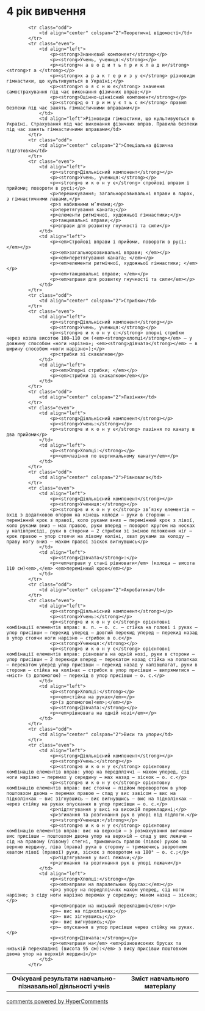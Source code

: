 <div id="hypercomments_widget" class="js-hypercomments-widget invisible"></div>

4 рік вивчення
=============================

<table>
  <body>
    <tr>
<td align="center" width="60%"><strong>Очікувані результати навчально-пізнавальної діяльності учнів</strong></td>
<td align="center" width="40%"><strong>Зміст навчального матеріалу</strong></td>
    </tr>

            <tr class="odd">
                <td align="center" colspan="2">Теоретичні відомості</td>
            </tr>
            <tr class="even">
                <td align="left">
                    <p><strong>Знаннєвий компонент</strong></p>
                    <p><strong>Учень, учениця:</strong></p>
                    <p><strong>н а в о д и т ь п р и к л а д и</strong> <strong>т а </strong></p>
                    <p><strong>х а р а к т е р и з у є</strong> різновиди гімнастики, що культивуються в Україні;</p>
                    <p><strong>п о я с н ю є</strong> значення самострахування під час виконання фізичних вправ;</p>
                    <p><strong>Оцінно-ціннісний компонент</strong></p>
                    <p><strong>д о т р и м у є т ь с я</strong> правил безпеки під час занять гімнастичними вправами</p>
                </td>
                <td align="left">Різновиди гімнастики, що культивуються в Україні. Страхування під час виконання фізичних вправ. Правила безпеки під час занять гімнастичними вправами</td>
            </tr>
            <tr class="odd">
                <td align="center" colspan="2">Спеціальна фізична підготовка</td>
            </tr>
            <tr class="even">
                <td align="left">
                    <p><strong>Діяльнісний компонент</strong></p>
                    <p><strong>Учень, учениця:</strong></p>
                    <p><strong>в и к о н у є</strong> стройові вправи і прийоми; повороти в русі;</p>
                    <p>перешикування; загальнорозвивальні вправи в парах, з гімнастичними лавами,</p>
                    <p>з набивними м’ячами;</p>
                    <p>перетягування каната;</p>
                    <p>елементи ритмічної, художньої гімнастики;</p>
                    <p>танцювальні вправи;</p>
                    <p>вправи для розвитку гнучкості та сили</p>
                </td>
                <td align="left">
                    <p><em>Стройові вправи і прийоми, повороти в русі; </em></p>
                    <p><em>загальнорозвивальні вправи; </em></p>
                    <p><em>перетягування каната; </em></p>
                    <p><em>елементи ритмічної, художньої гімнастики; </em></p>
                    <p><em>танцювальні вправи; </em></p>
                    <p><em>вправи для розвитку гнучкості та сили</em></p>
                </td>
            </tr>
            <tr class="odd">
                <td align="center" colspan="2">Стрибки</td>
            </tr>
            <tr class="even">
                <td align="left">
                    <p><strong>Діяльнісний компонент</strong></p>
                    <p><strong>Учень, учениця:</strong></p>
                    <p><strong>в и к о н у є:</strong> опорні стрибки через козла висотою 100–110 см (<em><strong>хлопці</strong></em> – у довжину способом «ноги нарізно»; <em><strong>дівчата</strong></em> – в ширину способом «ноги нарізно»);</p>
                    <p>стрибки зі скакалкою</p>
                </td>
                <td align="left">
                    <p><em>Опорні стрибки; </em></p>
                    <p><em>стрибки зі скакалкою</em></p>
                </td>
            </tr>
            <tr class="odd">
                <td align="center" colspan="2">Лазіння</td>
            </tr>
            <tr class="even">
                <td align="left">
                    <p><strong>Діяльнісний компонент</strong></p>
                    <p><strong>Учень:</strong></p>
                    <p><strong>в и к о н у є</strong> лазіння по канату в два прийоми</p>
                </td>
                <td align="left">
                    <p><strong>Хлопці:</strong></p>
                    <p><em>лазіння по вертикальному канату</em></p>
                </td>
            </tr>
            <tr class="odd">
                <td align="center" colspan="2">Рівновага</td>
            </tr>
            <tr class="even">
                <td align="left">
                    <p><strong>Діяльнісний компонент</strong></p>
                    <p><strong>Учениця:</strong></p>
                    <p><strong>в и к о н у є</strong> зв’язку елементів – вхід з додатковою опорою на кінець колоди – руки в сторони – перемінний крок з правої, коло руками вниз – перемінний крок з лівої, коло руками вниз – мах правою, руки вперед – поворот кругом на носках у напівприсіді, руки в сторони – 2 стрибки зі зміною положення ніг – крок правою – упор стоячи на лівому коліні, хват руками за колоду – праву ногу вниз – махом правої зіскок вигнувшись</p>
                </td>
                <td align="left">
                    <p><strong>Дівчата</strong>:</p>
                    <p><em>вправи у стані рівноваги</em> (колода – висота 110 см)<em>,</em> <em>перемінний крок</em></p>
                </td>
            </tr>
            <tr class="odd">
                <td align="center" colspan="2">Акробатика</td>
            </tr>
            <tr class="even">
                <td align="left">
                    <p><strong>Діяльнісний компонент</strong></p>
                    <p><strong>Учень:</strong></p>
                    <p><strong>в и к о н у є</strong> орієнтовні комбінації елементів вправ: в. п. – о. с. – стійка на голові і руках – упор присівши – перекид уперед – довгий перекид уперед – перекид назад в упор стоячи ноги нарізно – стрибок в о.с</p>
                    <p><strong>Учениця:</strong></p>
                    <p><strong>в и к о н у є</strong> орієнтовні комбінації елементів вправ: рівновага на одній нозі, руки в сторони – упор присівши – 2 перекиди вперед – перекатом назад стійка на лопатках – перекатом уперед упор присівши – перекид назад у напівшпагат, руки в сторони – стійка на колінах – стрибок в упор присівши – випрямитися – «міст» (з допомогою) – перехід в упор присівши – о. с.</p>
                </td>
                <td align="left">
                    <p><strong>Хлопці:</strong></p>
                    <p><em>стійка на руках</em></p>
                    <p>(з допомогою)<em>;</em></p>
                    <p><strong>Дівчата:</strong></p>
                    <p><em>рівновага на одній нозі</em></p>
                </td>
            </tr>
            <tr class="odd">
                <td align="center" colspan="2">Виси та упори</td>
            </tr>
            <tr class="even">
                <td align="left">
                    <p><strong>Діяльнісний компонент</strong></p>
                    <p><strong>Учень:</strong></p>
                    <p><strong>в и к о н у є</strong> орієнтовну комбінацію елементів вправ: упор на передпліччі – махом уперед, сід ноги нарізно – перемах у середину – мах назад – зіскок – о. с.</p>
                    <p><strong>в и к о н у є</strong> орієнтовну комбінацію елементів вправ: вис стоячи – підйом переворотом в упор поштовхом двома – перемах правою – спад у вис завісом – вис на підколінках – вис зігнувшись – вис вигнувшись – вис на підколінках – через стійку на руках опускання в упор присівши – о. с.</p>
                    <p>підтягування у висі на високій перекладині;</p>
                    <p>згинання та розгинання рук в упорі від підлоги.</p>
                    <p><strong>Учениця:</strong></p>
                    <p><strong>в и к о н у є</strong> орієнтовну комбінацію елементів вправ: вис на верхній – з розмахування вигинами вис присівши – поштовхом двома упор на верхній – спад у вис лежачи – сід на правому (лівому) стегні, тримаючись правою (лівою) рукою за верхню жердину, ліва (права) рука в сторону – тримаючись зворотним хватом лівої (правої) руки, зіскок з поворотом на 180° – о. с.;</p>
                    <p>підтягування у висі лежачи;</p>
                    <p>згинання та розгинання рук в упорі лежачи</p>
                </td>
                <td align="left">
                    <p><strong>Хлопці:</strong></p>
                    <p><em>вправи на паралельних брусах:</em></p>
                    <p>з упору на передпліччях махом уперед, сід ноги нарізно; з сіду ноги нарізно перемах у середину; махом назад – зіскок;</p>
                    <p><em>вправи на низький перекладині</em>:</p>
                    <p>– вис на підколінках;</p>
                    <p>– вис зігнувшись;</p>
                    <p>– вис вигнувшись;</p>
                    <p>– опускання в упор присівши через стійку на руках.</p>
                    <p><strong>Дівчата:</strong></p>
                    <p><em>вправи на</em> <em>різновисоких брусах та низькій перекладині (висота 95 см):</em> з вису присівши поштовхом двома упор на верхній жердині</p>
                </td>
            </tr>
  </body>
</table>

<div class="js-hypercomments-container">
    <a href="http://hypercomments.com" class="hc-link" title="comments widget">comments powered by HyperComments</a>
</div>